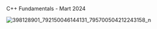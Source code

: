C++ Fundamentals - Mart 2024

![398128901_792150046144131_795700504212243158_n](https://github.com/svetlanasieber/Software-Engineering--Path-SoftUni/assets/135451084/33a878e6-9c20-4c70-b020-1725719f7c19)
